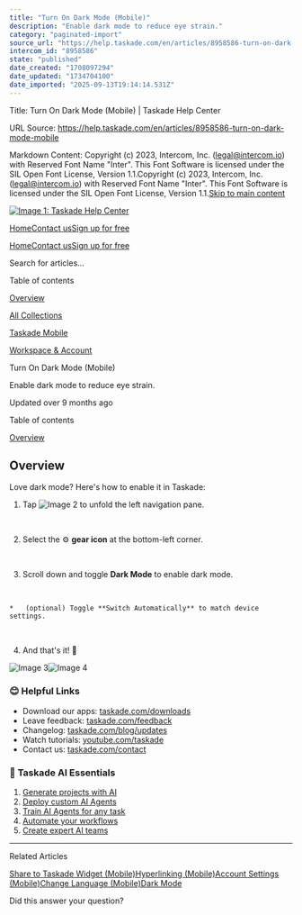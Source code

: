 ```yaml
---
title: "Turn On Dark Mode (Mobile)"
description: "Enable dark mode to reduce eye strain."
category: "paginated-import"
source_url: "https://help.taskade.com/en/articles/8958586-turn-on-dark-mode-mobile"
intercom_id: "8958586"
state: "published"
date_created: "1708097294"
date_updated: "1734704100"
date_imported: "2025-09-13T19:14:14.531Z"
---
```


Title: Turn On Dark Mode (Mobile) | Taskade Help Center

URL Source: https://help.taskade.com/en/articles/8958586-turn-on-dark-mode-mobile

Markdown Content:
Copyright (c) 2023, Intercom, Inc. (legal@intercom.io) with Reserved Font Name "Inter". This Font Software is licensed under the SIL Open Font License, Version 1.1.Copyright (c) 2023, Intercom, Inc. (legal@intercom.io) with Reserved Font Name "Inter". This Font Software is licensed under the SIL Open Font License, Version 1.1.[Skip to main content](https://help.taskade.com/en/articles/8958586-turn-on-dark-mode-mobile#main-content)

[![Image 1: Taskade Help Center](https://downloads.intercomcdn.com/i/o/490280/d14603621e78c833c2d0e66f/2d1230f35f3009fff25b2989e93312a5.png)](https://help.taskade.com/en/)

[Home](https://www.taskade.com/)[Contact us](https://www.taskade.com/contact)[Sign up for free](https://www.taskade.com/signup)

[Home](https://www.taskade.com/)[Contact us](https://www.taskade.com/contact)[Sign up for free](https://www.taskade.com/signup)

Search for articles...

Table of contents

[Overview](https://help.taskade.com/en/articles/8958586-turn-on-dark-mode-mobile#h_f871a714af)

[All Collections](https://help.taskade.com/en/)

[Taskade Mobile](https://help.taskade.com/en/collections/8400839-taskade-mobile)

[Workspace & Account](https://help.taskade.com/en/collections/8400869-workspace-account)

Turn On Dark Mode (Mobile)

Enable dark mode to reduce eye strain.

Updated over 9 months ago

Table of contents

[Overview](https://help.taskade.com/en/articles/8958586-turn-on-dark-mode-mobile#h_f871a714af)

**Overview**
------------

Love dark mode? Here's how to enable it in Taskade:

1.   Tap ![Image 2](https://taskade.intercom-attachments-7.com/i/o/965378770/eb23a22274df48cc05474df9/18039199462291?expires=1757916000&signature=48d9b45e6d770d1b3db5a96059b97209ea25b6df9e5b57609e3011310c84faaf&req=fSYiFc52moZfFb4X1HO4gd%2BbrJY1NLXuX2d%2FyFH63QhUqfM%2BJN5LV%2FokJJ8V%0A) to unfold the left navigation pane.

​

2.   Select the ⚙️ **gear icon** at the bottom-left corner.

​

3.   Scroll down and toggle **Dark Mode** to enable dark mode.

​

    *   (optional) Toggle **Switch Automatically** to match device settings.

​

4.   And that's it! 🥳

![Image 3](https://taskade.intercom-attachments-7.com/i/o/965378775/20e266bf962e3244b08f7e77/23474112406163?expires=1757916000&signature=f6cba179466cd810ff239364b827bff7899f2486c7cbbaf334b122d37cc571d6&req=fSYiFc52moZaFb4X1HO4gbWydgI9pwoODAT8NosEGDEbpYC%2BieQ8JQMpm6FA%0A)![Image 4](https://taskade.intercom-attachments-7.com/i/o/965378771/ba1be5b3be7b8f0dfc32175d/18039199464723?expires=1757916000&signature=ed7bd42cdcfe60465dc7d1b9c92d421411349af7875f83e7b50d3a43ade54701&req=fSYiFc52moZeFb4X1HO4gaPpwX3fz1Q6mc%2FdesaZJPgFBMrLuHJe0phnFJhl%0A)

### **😊 Helpful Links**

*   Download our apps: [taskade.com/downloads](https://taskade.com/downloads) 
*   Leave feedback: [taskade.com/feedback](https://taskade.com/feedback) 
*   Changelog: [taskade.com/blog/updates](https://taskade.com/blog/updates) 
*   Watch tutorials: [youtube.com/taskade](https://youtube.com/taskade) 
*   Contact us: [taskade.com/contact](https://taskade.com/contact) 

### 🤖 **Taskade AI Essentials**

1.   [Generate projects with AI](https://help.taskade.com/en/articles/8958450-ai-project-studio) 
2.   [Deploy custom AI Agents](https://help.taskade.com/en/articles/8958457) 
3.   [Train AI Agents for any task](https://help.taskade.com/en/articles/9495190) 
4.   [Automate your workflows](https://help.taskade.com/en/articles/8958467-getting-started-with-automation) 
5.   [Create expert AI teams](https://help.taskade.com/en/articles/9254706-multi-agents) 

* * *

Related Articles

[Share to Taskade Widget (Mobile)](https://help.taskade.com/en/articles/8958579-share-to-taskade-widget-mobile)[Hyperlinking (Mobile)](https://help.taskade.com/en/articles/8958580-hyperlinking-mobile)[Account Settings (Mobile)](https://help.taskade.com/en/articles/8958585-account-settings-mobile)[Change Language (Mobile)](https://help.taskade.com/en/articles/8958587-change-language-mobile)[Dark Mode](https://help.taskade.com/en/articles/8958625-dark-mode)

Did this answer your question?

